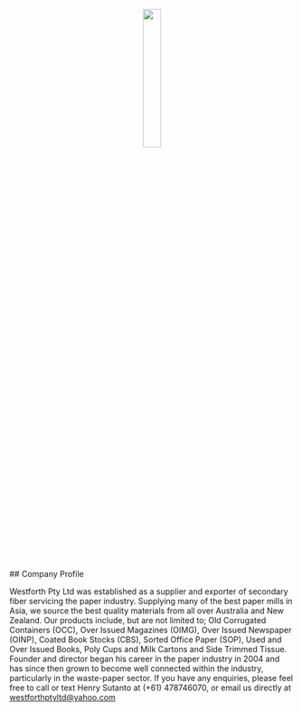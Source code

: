 <p align="center">
<img src="https://user-images.githubusercontent.com/116779799/222876303-e6552051-c820-49df-82dd-ff74ccf7bbda.png"  width="25%" height="25%">
</p>
## Company Profile


Westforth Pty Ltd was established as a supplier and exporter of secondary fiber servicing the paper industry.  Supplying many of the best paper mills in Asia, we source the best quality materials from all over Australia and New Zealand.  Our products include, but are not limited to; Old Corrugated Containers (OCC), Over Issued Magazines (OIMG), Over Issued Newspaper (OINP), Coated Book Stocks (CBS), Sorted Office Paper (SOP), Used and Over Issued Books, Poly Cups and Milk Cartons and Side Trimmed Tissue.  Founder and director began his career in the paper industry in 2004 and has since then grown to become well connected within the industry, particularly in the waste-paper sector.  If you have any enquiries, please feel free to call or text Henry Sutanto at (+61) 478746070, or email us directly at westforthptyltd@yahoo.com
